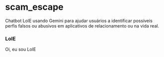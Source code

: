 # scam_escape
Chatbot LolE usando Gemini para ajudar usuários a identificar possíveis perfis falsos ou abusivos em aplicativos de relacionamento ou na vida real.
### LolE
Oi, eu sou LolE 

